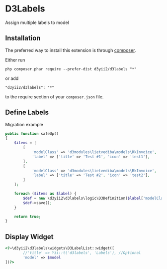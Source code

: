 D3Labels
========
Assign multiple labels to model

Installation
------------

The preferred way to install this extension is through [composer](http://getcomposer.org/download/).

Either run

```
php composer.phar require --prefer-dist d3yii2/d3labels "*"
```

or add

```
"d3yii2/d3labels": "*"
```

to the require section of your `composer.json` file.


Define Labels
-----
Migration example
```php
public function safeUp()
{
    $items = [
        [
            'modelClass' => 'd3modules\lietvediba\models\RkInvoice',
            'label' => ['title' => 'Test #1', 'icon' => 'test1'],
        ],
        [
            'modelClass' => 'd3modules\lietvediba\models\RkInvoice',
            'label' => ['title' => 'Test #2', 'icon' => 'test2'],
        ]
    ];

    foreach ($items as $label) {
        $def = new \d3yii2\d3labels\logic\D3Definition($label['modelClass'], $label['label']);
        $def->save();
    }

    return true;
}
```

Display Widget
-----

```php
<?=\d3yii2\d3labels\widgets\D3LabelList::widget([
        //'title' => Yii::t('d3labels', 'Labels'), //Optional
        'model' => $model
])?>
```